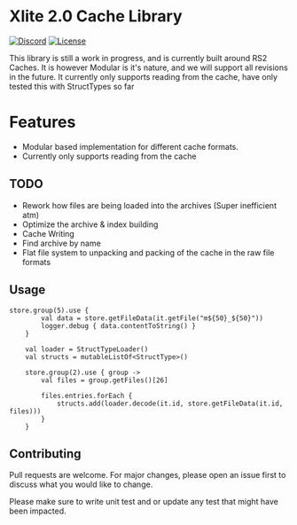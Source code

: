 # Xlite 2.0 Cache Library

[![Discord](https://img.shields.io/discord/212385463418355713?color=%237289DA&logo=Discord&logoColor=%237289DA)](https://discord.gg/3scgBkrfMG)
[![License](https://img.shields.io/github/license/xlite2/xlite)](#)

This library is still a work in progress, and is currently built around RS2 Caches. It is however Modular is it's nature, and we will support all revisions in the future.
It currently only supports reading from the cache, have only tested this with StructTypes so far

# Features
- Modular based implementation for different cache formats.
- Currently only supports reading from the cache

## TODO
- Rework how files are being loaded into the archives (Super inefficient atm)
- Optimize the archive & index building
- Cache Writing
- Find archive by name
- Flat file system to unpacking and packing of the cache in the raw file formats

## Usage

````   
store.group(5).use {
        val data = store.getFileData(it.getFile("m${50}_${50}"))
        logger.debug { data.contentToString() }
    }

    val loader = StructTypeLoader()
    val structs = mutableListOf<StructType>()

    store.group(2).use { group ->
        val files = group.getFiles()[26]

        files.entries.forEach {
            structs.add(loader.decode(it.id, store.getFileData(it.id, files)))
        }
    }
````


## Contributing
Pull requests are welcome. For major changes, please open an issue first to discuss what you would like to change.

Please make sure to write unit test and or update any test that might have been impacted.

